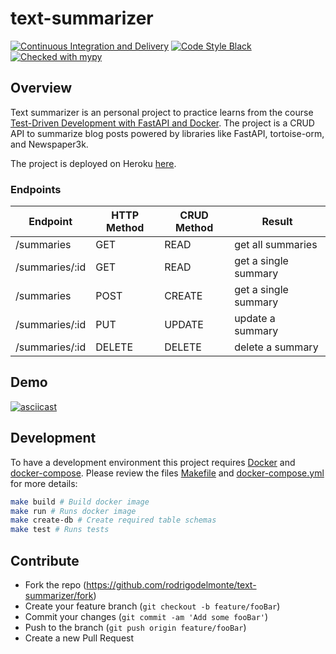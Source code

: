 # text-summarizer

[![Continuous Integration and Delivery](https://github.com/rodrigodelmonte/text-summarizer/actions/workflows/main.yml/badge.svg)](https://github.com/rodrigodelmonte/text-summarizer/actions/workflows/main.yml)
[![Code Style Black](https://img.shields.io/badge/code%20style-black-000000.svg)](https://github.com/ambv/black/)
[![Checked with mypy](http://www.mypy-lang.org/static/mypy_badge.svg)](http://mypy-lang.org/)

## Overview

Text summarizer is an personal project to practice learns from the course [Test-Driven Development with FastAPI and Docker](https://testdriven.io/courses/tdd-fastapi/). The project is a CRUD API to summarize blog posts powered by libraries like FastAPI, tortoise-orm, and Newspaper3k.

The project is deployed on Heroku [here](https://mighty-garden-15987.herokuapp.com/docs).

### Endpoints

|  Endpoint |  HTTP Method |  CRUD Method |  Result |
|---|---|---|---|
|  /summaries |  GET |  READ |  get all summaries |
|  /summaries/:id| GET |  READ | get a single summary  |
|  /summaries| POST  |  CREATE |  get a single summary |
|  /summaries/:id| PUT  |  UPDATE |  update a summary |
|  /summaries/:id| DELETE  |  DELETE |  delete a summary

## Demo
[![asciicast](https://asciinema.org/a/hEy3RKySIpHnWTxhB2lre3vkY.svg)](https://asciinema.org/a/hEy3RKySIpHnWTxhB2lre3vkY)

## Development

To have a development environment this project requires [Docker](https://docs.docker.com/engine/install/) and [docker-compose](https://docs.docker.com/compose/install/). Please review the files [Makefile](Makefile) and [docker-compose.yml](docker-compose.yml)  for more details:

```sh
make build # Build docker image
make run # Runs docker image
make create-db # Create required table schemas
make test # Runs tests
```

## Contribute

- Fork the repo (<https://github.com/rodrigodelmonte/text-summarizer/fork>)
- Create your feature branch (`git checkout -b feature/fooBar`)
- Commit your changes (`git commit -am 'Add some fooBar'`)
- Push to the branch (`git push origin feature/fooBar`)
- Create a new Pull Request
